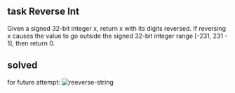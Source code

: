 ## task Reverse Int
Given a signed 32-bit integer x, return x with its digits reversed. If reversing x causes the value to go outside the signed 32-bit integer range [-231, 231 - 1], then return 0.


## solved
for future attempt:
![reeverse-string](https://user-images.githubusercontent.com/62597552/167005252-e80063be-fac3-4694-a652-09770a030e6a.png)

